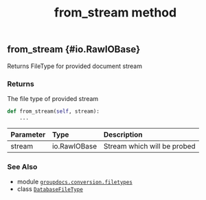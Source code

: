 ﻿---
title: from_stream method
second_title: GroupDocs.Conversion for Python via .NET API References
description: 
type: docs
weight: 60
url: /python-net/groupdocs.conversion.filetypes/databasefiletype/from_stream/
is_root: false
---

## from_stream {#io.RawIOBase}

Returns FileType for provided document stream


### Returns 


The file type of provided stream


```python
def from_stream(self, stream):
    ...
```


| Parameter | Type | Description |
| :- | :- | :- |
| stream | io.RawIOBase | Stream which will be probed |



### See Also
* module [`groupdocs.conversion.filetypes`](../../)
* class [`DatabaseFileType`](/conversion/python-net/groupdocs.conversion.filetypes/databasefiletype)

